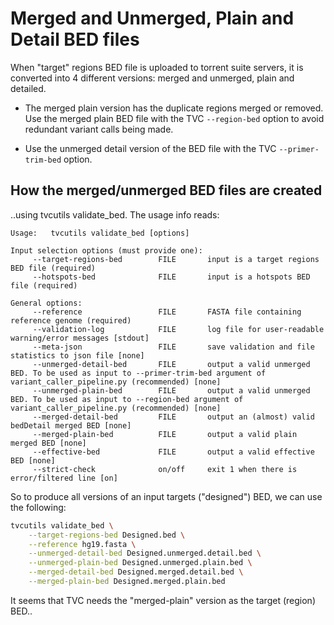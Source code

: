 # Merged and Unmerged, Plain and Detail BED files

When "target" regions BED file is uploaded to torrent suite servers, it is 
converted into 4 different versions: merged and unmerged, plain and detailed.

* The merged plain version has the duplicate regions merged or removed. Use 
  the merged plain BED file with the TVC `--region-bed` option to avoid 
  redundant variant calls being made.

* Use the unmerged detail version of the BED file with the TVC 
  `--primer-trim-bed` option.

## How the merged/unmerged BED files are created

..using tvcutils validate_bed. The usage info reads:

```
Usage:   tvcutils validate_bed [options]

Input selection options (must provide one):
     --target-regions-bed        FILE       input is a target regions BED file (required)
     --hotspots-bed              FILE       input is a hotspots BED file (required)

General options:
     --reference                 FILE       FASTA file containing reference genome (required)
     --validation-log            FILE       log file for user-readable warning/error messages [stdout]
     --meta-json                 FILE       save validation and file statistics to json file [none]
     --unmerged-detail-bed       FILE       output a valid unmerged BED. To be used as input to --primer-trim-bed argument of variant_caller_pipeline.py (recommended) [none]
     --unmerged-plain-bed        FILE       output a valid unmerged BED. To be used as input to --region-bed argument of variant_caller_pipeline.py (recommended) [none]
     --merged-detail-bed         FILE       output an (almost) valid bedDetail merged BED [none]
     --merged-plain-bed          FILE       output a valid plain merged BED [none]
     --effective-bed             FILE       output a valid effective BED [none]
     --strict-check              on/off     exit 1 when there is error/filtered line [on]
```

So to produce all versions of an input targets ("designed") BED, we can use the following:

```bash
tvcutils validate_bed \
	--target-regions-bed Designed.bed \
	--reference hg19.fasta \
	--unmerged-detail-bed Designed.unmerged.detail.bed \
	--unmerged-plain-bed Designed.unmerged.plain.bed \
	--merged-detail-bed Designed.merged.detail.bed \
	--merged-plain-bed Designed.merged.plain.bed
```

It seems that TVC needs the "merged-plain" version as the target (region) BED..


